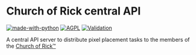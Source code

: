 # Church of Rick central API

[![made-with-python](https://img.shields.io/badge/Made%20with-Python%203.8+-ffe900.svg?longCache=true&style=flat-square&colorB=00a1ff&logo=python&logoColor=88889e)](https://www.python.org/)
[![AGPL](https://img.shields.io/badge/Licensed%20under-AGPL-red.svg?style=flat-square)](./LICENSE)
[![Validation](https://github.com/Scoder12/rickchurch/actions/workflows/validation.yaml/badge.svg)](https://github.com/Scoder12/rickchurch/actions/workflows/validation.yaml)

A central API server to distribute pixel placement tasks to the members of the
[Church of Rick™](https://pixel-tasks.scoder12.repl.co)
